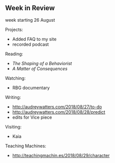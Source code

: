 ## Week in Review

week starting 26 August

Projects:
* Added FAQ to my site
* recorded podcast

Reading:
* *The Shaping of a Behaviorist*
* *A Matter of Consequences*

Watching:
* RBG documentary

Writing:
* http://audreywatters.com/2018/08/27/to-do
* http://audreywatters.com/2018/08/28/predict
* edits for Vice piece

Visiting:
* Kaia

Teaching Machines:
* http://teachingmachin.es/2018/08/29/character
